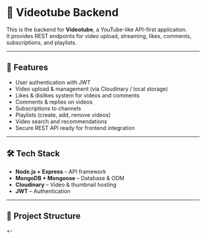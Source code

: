 # 🎥 Videotube Backend

This is the backend for **Videotube**, a YouTube-like API-first application.  
It provides REST endpoints for video upload, streaming, likes, comments, subscriptions, and playlists.

---

## 🚀 Features
- User authentication with JWT
- Video upload & management (via Cloudinary / local storage)
- Likes & dislikes system for videos and comments
- Comments & replies on videos
- Subscriptions to channels
- Playlists (create, add, remove videos)
- Video search and recommendations
- Secure REST API ready for frontend integration

---

## 🛠️ Tech Stack
- **Node.js + Express** – API framework  
- **MongoDB + Mongoose** – Database & ODM  
- **Cloudinary** – Video & thumbnail hosting  
- **JWT** – Authentication  

---

## 📂 Project Structure
+-
